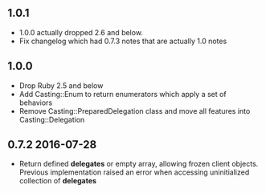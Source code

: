 ## 1.0.1

- 1.0.0 actually dropped 2.6 and below.
- Fix changelog which had 0.7.3 notes that are actually 1.0 notes

## 1.0.0

- Drop Ruby 2.5 and below
- Add Casting::Enum to return enumerators which apply a set of behaviors
- Remove Casting::PreparedDelegation class and move all features into Casting::Delegation

## 0.7.2 2016-07-28

- Return defined __delegates__ or empty array, allowing frozen client objects.
  Previous implementation raised an error when accessing uninitialized collection
  of __delegates__
